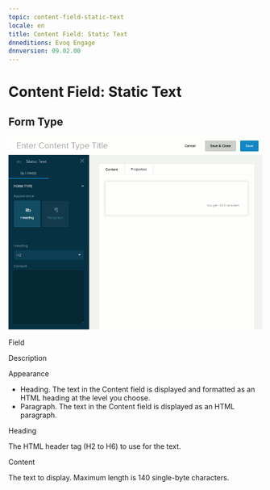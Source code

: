 ```yaml
---
topic: content-field-static-text
locale: en
title: Content Field: Static Text
dnneditions: Evoq Engage
dnnversion: 09.02.00
---
```


# Content Field: Static Text

## Form Type

  

![Form Type for Static Text field](/images/scr-ContentField-StaticText-formtype.gif)

  

Field

Description

Appearance

*   Heading. The text in the Content field is displayed and formatted as an HTML heading at the level you choose.
*   Paragraph. The text in the Content field is displayed as an HTML paragraph.

Heading

The HTML header tag (H2 to H6) to use for the text.

Content

The text to display. Maximum length is 140 single-byte characters.